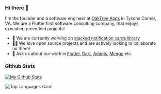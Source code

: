 ### Hi there 👋

I'm the founder and a software engineer at [OakTree Apps](https://www.oaktreeapps.com/) in Tysons Corner, VA. We are a Flutter first software consulting company, that enjoys executing greenfield projects!

- 🔭 We are currently working on [stacked notification cards library](https://pub.dev/packages/stacked_notification_cards/versions/0.1.0-dev.2)
- 🧑‍💻 We love open source projects and are actively looking to collaborate on them!
- 💬 Ask us about our work in [Flutter](https://flutter.dev), [Dart](https://dart.dev), [Adonis](https://adonisjs.com/), [Mongo](https://www.mongodb.com/) etc.


### Github Stats

[![My Github Stats](https://github-readme-stats.vercel.app/api?username=pkhivesara&count_private=true&theme=default&show_icons=true)](https://github.com/pkhivesara)

![Top Languages Card](https://github-readme-stats.vercel.app/api/top-langs/?username=pkhivesara&layout=compact)
